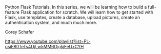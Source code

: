 Python Flask Tutorials. In this series, we will be learning how to build a full-feature Flask application for scratch. We will learn how to get started with Flask, use templates, create a database, upload pictures, create an authentication system, and much much more.

Corey Schafer

https://www.youtube.com/playlist?list=PL-osiE80TeTs4UjLw5MM6OjgkjFeUxCYH
